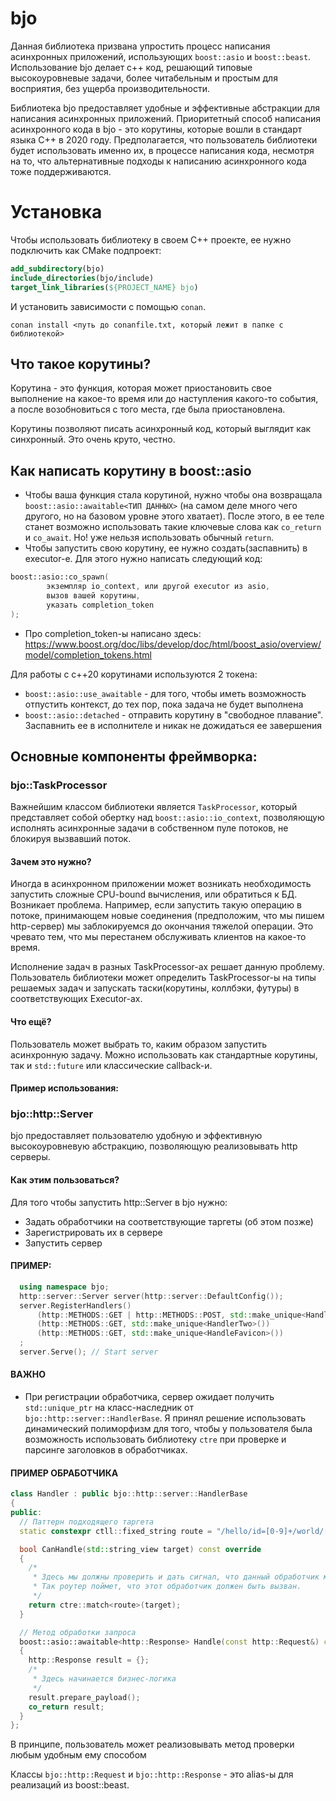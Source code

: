 # bjo

Данная библиотека призвана упростить процесс написания асинхронных приложений,
использующих
```boost::asio``` и ```boost::beast```. Использование bjo делает c++ код,
решающий типовые высокоуровневые задачи, более
читабельным и
простым для восприятия, без ущерба производительности.

Библиотека bjo предоставляет удобные и эффективные абстракции для написания
асинхронных приложений. Приоритетный способ
написания асинхронного кода в bjo - это корутины,
которые вошли в стандарт языка C++ в 2020 году. Предполагается, что пользователь
библиотеки будет использовать именно
их, в процессе написания кода, несмотря на то, что
альтернативные подходы к написанию асинхронного кода тоже поддерживаются.

# Установка

Чтобы использовать библиотеку в своем C++ проекте, ее нужно подключить как CMake
подпроект:

```cmake
add_subdirectory(bjo)
include_directories(bjo/include)
target_link_libraries(${PROJECT_NAME} bjo)
```

И установить зависимости с помощью ```conan```.

```shell
conan install <путь до conanfile.txt, который лежит в папке с библиотекой>
```

## Что такое корутины?

Корутина - это функция, которая может приостановить свое выполнение на какое-то
время или до наступления какого-то
события,
а после возобновиться с того места, где была приостановлена.

Корутины позволяют писать асинхронный код, который выглядит как синхронный. Это
очень круто, честно.

## Как написать корутину в boost::asio

* Чтобы ваша функция стала корутиной, нужно чтобы она
  возвращала ```boost::asio::awaitable<ТИП ДАННЫХ>``` (на самом деле много чего
  другого, но на базовом уровне этого хватает).
  После этого, в ее теле станет возможно использовать такие ключевые слова
  как ```co_return``` и ```co_await```. Но! уже
  нельзя использовать
  обычный ```return```.
* Чтобы запустить свою корутину, ее нужно создать(заспавнить) в executor-e. Для
  этого нужно написать следующий код:

```c++
boost::asio::co_spawn(
        экземпляр io_context, или другой executor из asio,
        вызов вашей корутины, 
        указать completion_token  
);
```

* Про completion_token-ы написано здесь:
  https://www.boost.org/doc/libs/develop/doc/html/boost_asio/overview/model/completion_tokens.html

Для работы с c++20 корутинами используются 2 токена:

* ```boost::asio::use_awaitable``` - для того, чтобы иметь возможность отпустить
  контекст, до тех пор, пока задача не
  будет выполнена
* ```boost::asio::detached``` - отправить корутину в "свободное плавание".
  Заспавнить ее в исполнителе и никак не
  дожидаться ее завершения

## Основные компоненты фреймворка:

### bjo::TaskProcessor

Важнейшим классом библиотеки является ```TaskProcessor```, который представляет
собой обертку
над ```boost::asio::io_context```, позволяющую исполнять асинхронные задачи в
собственном пуле потоков, не блокируя
вызвавший поток.

#### Зачем это нужно?

Иногда в асинхронном приложении может возникать необходимость запустить сложные
CPU-bound вычисления, или обратиться к
БД.
Возникает проблема. Например, если запустить такую операцию в потоке,
принимающем новые соединения (предположим, что мы
пишем http-сервер) мы заблокируемся до окончания тяжелой операции.
Это чревато тем, что мы перестанем обслуживать клиентов на какое-то время.

Исполнение задач в разных TaskProcessor-ах решает данную проблему. Пользователь
библиотеки может определить
TaskProcessor-ы на типы решаемых задач и
запускать таски(корутины, коллбэки, футуры) в соответствующих Executor-ах.

#### Что ещё?

Пользователь может выбрать то, каким образом запустить асинхронную задачу. Можно
использовать как стандартные корутины,
так и ```std::future``` или классические callback-и.

#### Пример использования:

### bjo::http::Server

bjo предоставляет пользователю удобную и эффективную высокоуровневую абстракцию,
позволяющую реализовывать http серверы.

#### Как этим пользоваться?

Для того чтобы запустить http::Server в bjo нужно:

* Задать обработчики на соответствующие таргеты (об этом позже)
* Зарегистрировать их в сервере
* Запустить сервер

#### ПРИМЕР:

```c++
  using namespace bjo;
  http::server::Server server(http::server::DefaultConfig()); 
  server.RegisterHandlers()
      (http::METHODS::GET | http::METHODS::POST, std::make_unique<Handler>())
      (http::METHODS::GET, std::make_unique<HandlerTwo>())
      (http::METHODS::GET, std::make_unique<HandleFavicon>())
  ;
  server.Serve(); // Start server
```

#### ВАЖНО

* При регистрации обработчика, сервер ожидает получить ```std::unique_ptr``` на
  класс-наследник от
  ```bjo::http::server::HandlerBase```. Я принял решение использовать
  динамический полиморфизм для того, чтобы у
  пользователя
  была возможность использовать библиотеку ```ctre``` при проверке и парсинге
  заголовков в обработчиках.

#### ПРИМЕР ОБРАБОТЧИКА

```c++
class Handler : public bjo::http::server::HandlerBase
{
public:
  // Паттерн подходящего таргета
  static constexpr ctll::fixed_string route = "/hello/id=[0-9]+/world/[0-9a-z]+"; 

  bool CanHandle(std::string_view target) const override
  {
    /*
     * Здесь мы должны проверить и дать сигнал, что данный обработчик может запуститься на этот запрос 
     * Так роутер поймет, что этот обработчик должен быть вызван.
     */
    return ctre::match<route>(target);
  }

  // Метод обработки запроса
  boost::asio::awaitable<http::Response> Handle(const http::Request&) const override
  {
    http::Response result = {};
    /*
     * Здесь начинается бизнес-логика
     */
    result.prepare_payload();
    co_return result;
  }
};
```

В принципе, пользователь может реализовывать метод проверки любым удобным ему
способом

Классы ```bjo::http::Request``` и ```bjo::http::Response``` - это alias-ы для
реализаций из boost::beast.

